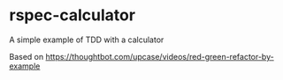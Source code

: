 # rspec-calculator
A simple example of TDD with a calculator

Based on https://thoughtbot.com/upcase/videos/red-green-refactor-by-example
